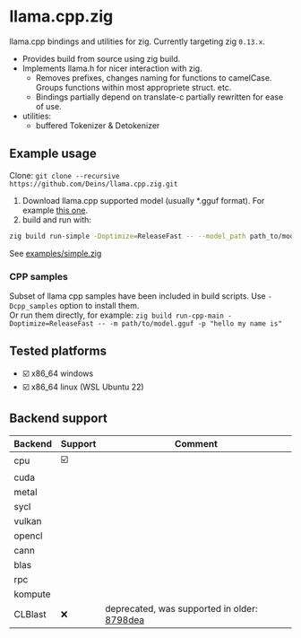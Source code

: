 # llama.cpp.zig
llama.cpp bindings and utilities for zig. Currently targeting zig `0.13.x`. 

* Provides build from source using zig build.
* Implements llama.h for nicer interaction with zig.
    * Removes prefixes, changes naming for functions to camelCase. Groups functions within most appropriete struct. etc.
    * Bindings partially depend on translate-c partially rewritten for ease of use.
* utilities:
    * buffered Tokenizer & Detokenizer


## Example usage
Clone: `git clone --recursive https://github.com/Deins/llama.cpp.zig.git`
1. Download llama.cpp supported model (usually *.gguf format). For example [this one](https://huggingface.co/TheBloke/rocket-3B-GGUF).
2. build and run with:
```bash
zig build run-simple -Doptimize=ReleaseFast -- --model_path path_to/model.gguf --prompt "Hello! I am LLM, and here are the 5 things I like to think about:"
```
See [examples/simple.zig](examples/simple.zig) 

### CPP samples
Subset of llama cpp samples have been included in build scripts. Use `-Dcpp_samples` option to install them.  
Or run them directly, for example: `zig build run-cpp-main -Doptimize=ReleaseFast -- -m path/to/model.gguf -p "hello my name is"`

## Tested platforms
* ☑️ x86_64 windows
* ☑️ x86_64 linux (WSL Ubuntu 22)

## Backend support
| Backend       | Support       | Comment       |
| ------------- | ------------- | ------------- |
| cpu           | ☑️           | |
| cuda          | | 
| metal         | | 
| sycl          | | 
| vulkan        | | 
| opencl        | | 
| cann          | | 
| blas          | | 
| rpc           | | 
| kompute       | | 
| CLBlast       | ❌ | deprecated, was supported in older: [8798dea](https://github.com/Deins/llama.cpp.zig/commit/8798dea5fcc62490bd31bfc36576db93191b7e43) |

